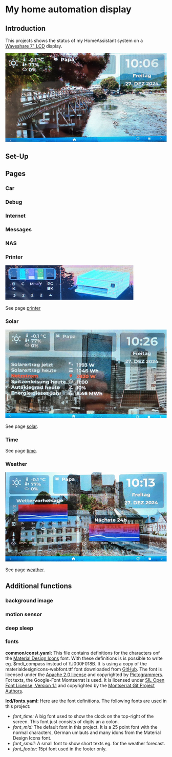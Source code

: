 # My home automation display

## Introduction
This projects shows the status of my HomeAssistant system on a [Waveshare 7" LCD](https://www.waveshare.com/wiki/ESP32-S3-Touch-LCD-7) display.

![Screenshot](lcd/screenshot1.jpg)

## Set-Up

## Pages

### Car

### Debug

### Internet

### Messages

### NAS

### Printer
![Printer screenshot](lcd/printer/screenshot1.jpg)

See page [printer](lcd/printer/README.md)

### Solar
![Solar screenshot](lcd/solar/screenshot1.jpg)

See page [solar](lcd/solar/README.md).

### Time

See page [time](./lcd/time/README.md).

### Weather
![Weather screenshot](lcd/weather/screenshot2.jpg)

See page [weather](lcd/weather/README.md).

## Additional functions

### background image

### motion sensor

### deep sleep

### fonts

**common/const.yaml:** This file contains definitions for the characters onf the [Material Design Icons](https://pictogrammers.com/library/mdi/) font. With these definitions is is possible to write eg. $mdi_compass instead of \U000F018B.
It is using a copy of the materialdesignicons-webfont.ttf font downloaded from [GitHub](https://github.com/Templarian/MaterialDesign-Webfont/tree/master). The font is licensed under the [Apache 2.0 license](https://www.apache.org/licenses/LICENSE-2.0) and copyrighted by [Pictogrammers](https://pictogrammers.com/). Fot texts, the Google-Font Montserrat is used. It is licensed under [SIL Open Font License, Version 1.1](https://openfontlicense.org/open-font-license-official-text/) and copyrighted by the [Montserrat Git Project Authors](https://github.com/JulietaUla/Montserrat.git).

**lcd/fonts.yaml:** Here are the font definitions. The following fonts are used in this project:
* _font_time:_ A big font used to show the clock on the top-right of the screen. This font just consists of digits an a colon.
* _font_mid:_ The default font in this project. It is a 25 point font with the normal characters, German umlauts and many idons from the Material Design Icons font.
* _font_small:_ A small font to show short texts eg. for the weather forecast.
* _font_footer:_ 15pt font used in the footer only.